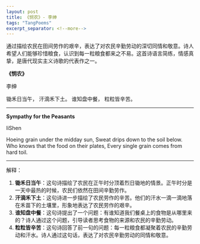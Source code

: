 ```yaml
---
layout: post
title: 《悯农》- 李绅
tags: "TangPoems"
excerpt_separator: <!--more-->
---
```


通过描绘农民在田间劳作的艰辛，表达了对农民辛勤劳动的深切同情和敬意。诗人希望人们能够珍惜粮食，认识到每一粒粮食都来之不易。这首诗语言简练，情感真挚，是唐代现实主义诗歌的代表作之一。<!--more-->

**《悯农》**

李绅

锄禾日当午，
汗滴禾下土。
谁知盘中餐，
粒粒皆辛苦。

---

**Sympathy for the Peasants**

liShen

Hoeing grain under the midday sun,
Sweat drips down to the soil below.
Who knows that the food on their plates,
Every single grain comes from hard toil.

---

解释：
1. **锄禾日当午**：这句诗描绘了农民在正午时分顶着烈日锄地的情景。正午时分是一天中最热的时候，农民们依然在田间辛勤劳作。
2. **汗滴禾下土**：这句诗进一步描绘了农民劳作的辛苦。他们的汗水一滴一滴地落在禾苗下的土壤里，形象地表达了农民劳作的艰辛。
3. **谁知盘中餐**：这句诗提出了一个问题：有谁知道我们餐桌上的食物是从哪里来的？诗人通过这个问题，引导读者思考食物的来源和农民的辛勤劳动。
4. **粒粒皆辛苦**：这句诗回答了前一句的问题：每一粒粮食都凝聚着农民的辛勤劳动和汗水。诗人通过这句话，表达了对农民辛勤劳动的同情和敬意。
